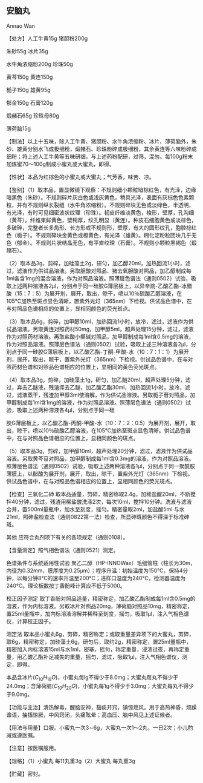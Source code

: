 ## 安脑丸

Annao Wan

【处方】人工牛黄15g 猪胆粉200g

朱砂55g 冰片35g

水牛角浓缩粉200g 珍珠50g

黄芩150g 黄连150g

栀子150g 雄黄95g

郁金150g 石膏120g

煅赭石65g 珍珠母80g

薄荷脑15g

【制法】以上十五味，除人工牛黄、猪胆粉、水牛角浓缩粉、冰片、薄荷脑外，朱砂、雄黄分别水飞成极细粉，煅赭石、珍珠粉碎成极细粉，其余黄连等六味粉碎成细粉；将上述人工牛黄等五味研细，与上述药粉配研，过筛，混匀。每100g粉末加炼蜜70～100g制成小蜜丸或大蜜丸，即得。

【性状】本品为红棕色的小蜜丸或大蜜丸；气芳香，味苦、凉。

【鉴别】（1）取本品，置显微镜下观察：不规则细小颗粒暗棕红色，有光泽，边缘暗黑色（朱砂）。不规则碎片灰白色或浅灰黄色，稍具光泽，表面有灰棕色色素颗粒，并有不规则纵长裂缝（水牛角浓缩粉）。不规则碎块无色或淡绿色，半透明，有光泽，有时可见细密波状纹理（珍珠）。韧皮纤维淡黄色，梭形，壁厚，孔沟细（黄芩）。纤维束鲜黄色，壁稍厚，纹孔明显（黄连）。种皮石细胞黄色或淡棕色，多破碎，完整者长多角形、长方形或不规则形，壁厚，有大的圆形纹孔，胞腔棕红色（栀子）。不规则碎块金黄色或橙黄色，有光泽（雄黄）。糊化淀粉粒团块几乎无色（郁金）。不规则片状结晶无色，有平直纹理（石膏）。不规则小颗粒黑褐色（煅赭石）。

（2）取本品3g，剪碎，加硅藻土2g，研匀，加乙醇20ml，加热回流1小时，滤过，滤液作为供试品溶液。另取胆酸对照品、猪去氧胆酸对照品，加乙醇制成每1ml各含1mg的混合溶液，作为对照品溶液。照薄层色谱法（通则0502）试验，吸取上述两种溶液各2μl，分别点于同一硅胶G薄层板上，以异辛烷-乙酸乙酯-冰醋酸（15：7：5）为展开剂，展开，取出，晾干，喷以10％硫酸乙醇溶液，在105℃加热至斑点显色清晰，置紫外光灯（365nm）下检视。供试品色谱中，在与对照品色谱相应的位置上，显相同颜色的荧光斑点。

（3）取本品6g，剪碎，加甲醇10ml，加热回流1小时，放冷，滤过，滤液作为供试品溶液。另取黄连对照药材50mg，加甲醇5ml，超声处理15分钟，滤过，滤液作为对照药材溶液。再取盐酸小檗碱对照品，加甲醇制成每1ml含0.5mg的溶液，作为对照品溶液。照薄层色谱法（通则0502）试验，吸取上述三种溶液各2μl，分别点于同一硅胶G薄层板上，以乙酸乙酯-丁酮-甲酸-水（10：7：1：1）为展开剂，展开，取出，晾干，置紫外光灯（365nm）下检视。供试品色谱中，在与对照药材色谱和对照品色谱相应的位置上，显相同的黄色荧光斑点。

（4）取本品3g，剪碎，加硅藻土1g，研匀，加乙醚20ml，超声处理5分钟，滤过，弃去乙醚液，残渣挥去乙醚，加乙酸乙酯30ml，加热回流1小时，放冷，滤过，滤液蒸干，残渣加甲醇3ml使溶解，作为供试品溶液。另取栀子苷对照品，加甲醇制成每1ml含1mg的溶液，作为对照品溶液。照薄层色谱法（通则0502）试验，吸取上述两种溶液各4μl，分别点于同一硅

胶G薄层板上，以乙酸乙酯-丙酮-甲酸-水（10：7：2：0.5）为展开剂，展开，取出，晾干，喷以10％硫酸乙醇溶液，在105℃加热至斑点显色清晰。供试品色谱中，在与对照品色谱相应的位置上，显相同颜色的斑点。

（5）取本品3g，剪碎，加甲醇10ml，超声处理20分钟，滤过，滤液作为供试品溶液。另取黄芩苷对照品，加甲醇制成每1ml含0.3mg的溶液，作为对照品溶液。照薄层色谱法（通则0502）试验，吸取上述两种溶液各1μl，分别点于同一聚酰胺薄膜上，以醋酸为展开剂，展开，取出，晾干，置紫外光灯（365nm）下检视。供试品色谱中，在与对照品色谱相应的位置上，显相同颜色的荧光斑点。

【检查】三氧化二砷 取本品适量，剪碎，精密称取2.4g，加稀盐酸20ml，不断搅拌40分钟，滤过，残渣用稀盐酸洗涤2次，每次10ml，搅拌10分钟。洗液与滤液合并，置500ml量瓶中，加水至刻度，摇匀。精密量取2ml，加盐酸5ml 与水21ml，照砷盐检查法（通则0822第一法）检查，所显砷斑颜色不得深于标准砷斑。

其他 应符合丸剂项下有关的各项规定（通则0108）。

【含量测定】照气相色谱法（通则0521）测定。

色谱条件与系统适用性试验 聚乙二醇（HP-INNOWax）毛细管柱（柱长为30m，内径为0.32mm，膜厚度为0.25μm）；程序升温：初始温度为150℃，保持4分钟，以每分钟8℃的速率升温至200℃；进样口温度为240℃，检测器温度为240℃。理论板数按丁香酚峰计算应不低于5000。

校正因子测定 取丁香酚对照品适量，精密称定，加乙酸乙酯制成每1ml含0.5mg的溶液，作为内标溶液。另取冰片对照品20mg，薄荷脑对照品10mg，精密称定，置25ml量瓶中，加内标溶液溶解并稀释至刻度，摇匀，吸取1μl，注入气相色谱仪，计算校正因子。

测定法 取本品小蜜丸6g，剪碎，精密称定；或取重量差异项下的大蜜丸，剪碎，取6g，精密称定，加硅藻土6g，研匀后，取约2g，精密称定，置25ml量瓶中，精密加入内标溶液15ml与水1ml，密塞，摇匀，称定重量，浸渍过夜，再称定重量，用乙酸乙酯补足减失的重量，摇匀，滤过，吸取1μl，注入气相色谱仪，测定，即得。

本品含冰片$( C _ { 1 0 } H _ { 1 8 } O )$，小蜜丸每lg不得少于8.0mg；大蜜丸每丸不得少于24.0mg；含薄荷脑$( C _ { 1 0 } H _ { 2 0 } O )$，小蜜丸每1g不得少于3.0mg；大蜜丸每丸不得少于9.0mg。

【功能与主治】清热解毒，醒脑安神，豁痰开窍，镇惊熄风。用于高热神昏，烦躁谵语，抽搐惊厥，中风窍闭，头痛眩晕；高血压、脑中风见上述证候者。

【用法与用量】口服。小蜜丸一次3∼6g，大蜜丸一次1～2丸，一日2次；小儿酌减或遵医嘱。

【注意】按医嘱服用。

【规格】（1）小蜜丸 每11丸重3g（2）大蜜丸 每丸重3g

【贮藏】密封。